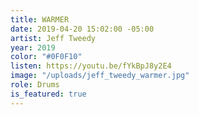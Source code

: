 ```yaml
---
title: WARMER
date: 2019-04-20 15:02:00 -05:00
artist: Jeff Tweedy
year: 2019
color: "#0F0F10"
listen: https://youtu.be/fYkBpJ8y2E4
image: "/uploads/jeff_tweedy_warmer.jpg"
role: Drums
is_featured: true
---
```


